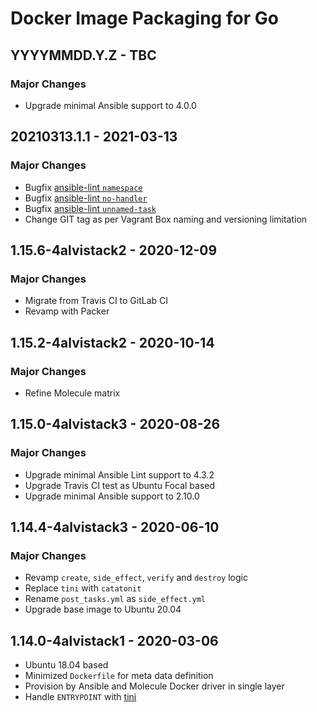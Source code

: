 # Docker Image Packaging for Go

## YYYYMMDD.Y.Z - TBC

### Major Changes

  - Upgrade minimal Ansible support to 4.0.0
## 20210313.1.1 - 2021-03-13

### Major Changes

  - Bugfix [ansible-lint `namespace`](https://github.com/ansible-community/ansible-lint/pull/1451)
  - Bugfix [ansible-lint `no-handler`](https://github.com/ansible-community/ansible-lint/pull/1402)
  - Bugfix [ansible-lint `unnamed-task`](https://github.com/ansible-community/ansible-lint/pull/1413)
  - Change GIT tag as per Vagrant Box naming and versioning limitation

## 1.15.6-4alvistack2 - 2020-12-09

### Major Changes

  - Migrate from Travis CI to GitLab CI
  - Revamp with Packer

## 1.15.2-4alvistack2 - 2020-10-14

### Major Changes

  - Refine Molecule matrix

## 1.15.0-4alvistack3 - 2020-08-26

### Major Changes

  - Upgrade minimal Ansible Lint support to 4.3.2
  - Upgrade Travis CI test as Ubuntu Focal based
  - Upgrade minimal Ansible support to 2.10.0

## 1.14.4-4alvistack3 - 2020-06-10

### Major Changes

  - Revamp `create`, `side_effect`, `verify` and `destroy` logic
  - Replace `tini` with `catatonit`
  - Rename `post_tasks.yml` as `side_effect.yml`
  - Upgrade base image to Ubuntu 20.04

## 1.14.0-4alvistack1 - 2020-03-06

  - Ubuntu 18.04 based
  - Minimized `Dockerfile` for meta data definition
  - Provision by Ansible and Molecule Docker driver in single layer
  - Handle `ENTRYPOINT` with [tini](https://github.com/krallin/tini)
